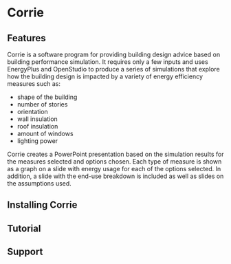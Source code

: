 # Corrie

## Features

Corrie is a software program for providing building design advice based on building performance simulation. 
It requires only a few inputs and uses EnergyPlus and OpenStudio to produce a series of simulations 
that explore how the building design is impacted by a variety of energy efficiency measures such as:
 
 - shape of the building
 - number of stories
 - orientation
 - wall insulation 
 - roof insulation
 - amount of windows
 - lighting power 
 
Corrie creates a PowerPoint presentation based on the simulation results for the measures selected and options chosen.
Each type of measure is shown as a graph on a slide with energy usage for each of the options selected.
In addition, a slide with the end-use breakdown is included as well as slides on the assumptions used.


## Installing Corrie

## Tutorial



## Support